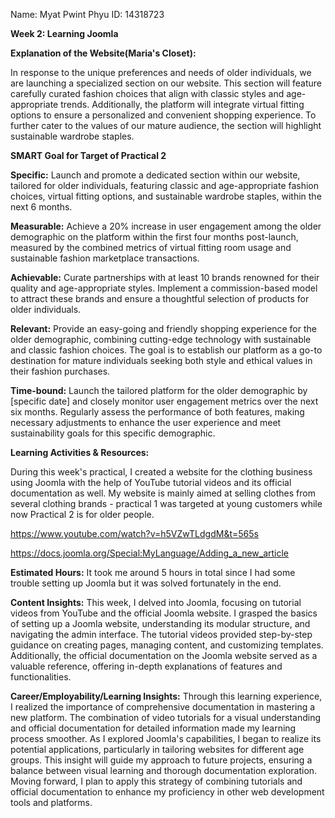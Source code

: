 Name: Myat Pwint Phyu
ID: 14318723

**Week 2: Learning Joomla**

**Explanation of the Website(Maria's Closet):**

In response to the unique preferences and needs of older individuals, we are launching a specialized section on our website. This section will feature carefully curated fashion choices that align with classic styles and age-appropriate trends. Additionally, the platform will integrate virtual fitting options to ensure a personalized and convenient shopping experience. To further cater to the values of our mature audience, the section will highlight sustainable wardrobe staples.

**SMART Goal for Target of Practical 2**

**Specific:** Launch and promote a dedicated section within our website, tailored for older individuals, featuring classic and age-appropriate fashion choices, virtual fitting options, and sustainable wardrobe staples, within the next 6 months.

**Measurable:** Achieve a 20% increase in user engagement among the older demographic on the platform within the first four months post-launch, measured by the combined metrics of virtual fitting room usage and sustainable fashion marketplace transactions.

**Achievable:** Curate partnerships with at least 10 brands renowned for their quality and age-appropriate styles. Implement a commission-based model to attract these brands and ensure a thoughtful selection of products for older individuals.

**Relevant:** Provide an easy-going and friendly shopping experience for the older demographic, combining cutting-edge technology with sustainable and classic fashion choices. The goal is to establish our platform as a go-to destination for mature individuals seeking both style and ethical values in their fashion purchases.

**Time-bound:** Launch the tailored platform for the older demographic by [specific date] and closely monitor user engagement metrics over the next six months. Regularly assess the performance of both features, making necessary adjustments to enhance the user experience and meet sustainability goals for this specific demographic.

**Learning Activities & Resources:**

During this week's practical, I created a website for the clothing business using Joomla with the help of YouTube tutorial videos and its official documentation as well. My website is mainly aimed at selling clothes from several clothing brands - practical 1 was targeted at young customers while now Practical 2 is for older people.

https://www.youtube.com/watch?v=h5VZwTLdgdM&t=565s 

https://docs.joomla.org/Special:MyLanguage/Adding_a_new_article 

**Estimated Hours:**
It took me around 5 hours in total since I had some trouble setting up Joomla but it was solved fortunately in the end. 

**Content Insights:**
This week, I delved into Joomla, focusing on tutorial videos from YouTube and the official Joomla website. I grasped the basics of setting up a Joomla website, understanding its modular structure, and navigating the admin interface. The tutorial videos provided step-by-step guidance on creating pages, managing content, and customizing templates. Additionally, the official documentation on the Joomla website served as a valuable reference, offering in-depth explanations of features and functionalities.

**Career/Employability/Learning Insights:**
Through this learning experience, I realized the importance of comprehensive documentation in mastering a new platform. The combination of video tutorials for a visual understanding and official documentation for detailed information made my learning process smoother. As I explored Joomla's capabilities, I began to realize its potential applications, particularly in tailoring websites for different age groups. This insight will guide my approach to future projects, ensuring a balance between visual learning and thorough documentation exploration. Moving forward, I plan to apply this strategy of combining tutorials and official documentation to enhance my proficiency in other web development tools and platforms.
